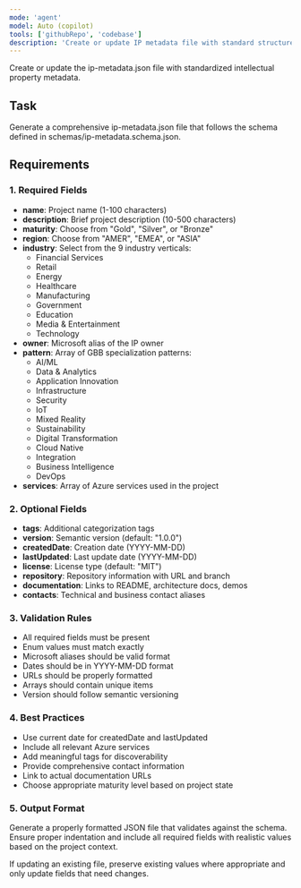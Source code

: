 ```yaml
---
mode: 'agent'
model: Auto (copilot)
tools: ['githubRepo', 'codebase']
description: 'Create or update IP metadata file with standard structure'
---
```


Create or update the ip-metadata.json file with standardized intellectual property metadata.

## Task
Generate a comprehensive ip-metadata.json file that follows the schema defined in schemas/ip-metadata.schema.json.

## Requirements

### 1. Required Fields
- **name**: Project name (1-100 characters)
- **description**: Brief project description (10-500 characters) 
- **maturity**: Choose from "Gold", "Silver", or "Bronze"
- **region**: Choose from "AMER", "EMEA", or "ASIA"
- **industry**: Select from the 9 industry verticals:
  - Financial Services
  - Retail
  - Energy
  - Healthcare
  - Manufacturing
  - Government
  - Education
  - Media & Entertainment
  - Technology
- **owner**: Microsoft alias of the IP owner
- **pattern**: Array of GBB specialization patterns:
  - AI/ML
  - Data & Analytics
  - Application Innovation
  - Infrastructure
  - Security
  - IoT
  - Mixed Reality
  - Sustainability
  - Digital Transformation
  - Cloud Native
  - Integration
  - Business Intelligence
  - DevOps
- **services**: Array of Azure services used in the project

### 2. Optional Fields
- **tags**: Additional categorization tags
- **version**: Semantic version (default: "1.0.0")
- **createdDate**: Creation date (YYYY-MM-DD)
- **lastUpdated**: Last update date (YYYY-MM-DD)
- **license**: License type (default: "MIT")
- **repository**: Repository information with URL and branch
- **documentation**: Links to README, architecture docs, demos
- **contacts**: Technical and business contact aliases

### 3. Validation Rules
- All required fields must be present
- Enum values must match exactly
- Microsoft aliases should be valid format
- Dates should be in YYYY-MM-DD format
- URLs should be properly formatted
- Arrays should contain unique items
- Version should follow semantic versioning

### 4. Best Practices
- Use current date for createdDate and lastUpdated
- Include all relevant Azure services
- Add meaningful tags for discoverability
- Provide comprehensive contact information
- Link to actual documentation URLs
- Choose appropriate maturity level based on project state

### 5. Output Format
Generate a properly formatted JSON file that validates against the schema. Ensure proper indentation and include all required fields with realistic values based on the project context.

If updating an existing file, preserve existing values where appropriate and only update fields that need changes.